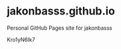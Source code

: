 # jakonbasss.github.io
Personal GitHub Pages site for jakonbasss









































































Kro1yN6Ik7
